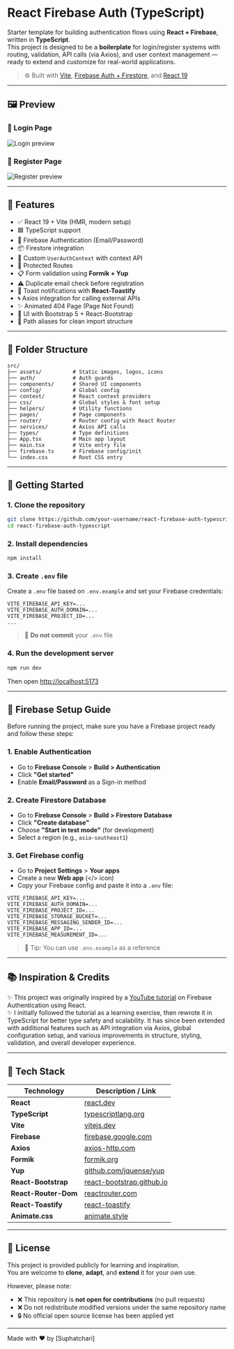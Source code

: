 # React Firebase Auth (TypeScript)

Starter template for building authentication flows using **React + Firebase**, written in **TypeScript**.  
This project is designed to be a **boilerplate** for login/register systems with routing, validation, API calls (via Axios), and user context management — ready to extend and customize for real-world applications.

> ⚙️ Built with [Vite](https://vitejs.dev), [Firebase Auth + Firestore](https://firebase.google.com/), and [React 19](https://react.dev/)

---

## 🖼️ Preview

### 🔐 Login Page
![Login preview](./public/preview/preview-login.png)

### 📝 Register Page
![Register preview](./public/preview/preview-register.png)

---

## 🔋 Features

- ✅ React 19 + Vite (HMR, modern setup)
- 🟦 TypeScript support
- 🔐 Firebase Authentication (Email/Password)
- 📦 Firestore integration
- 💾 Custom `UserAuthContext` with context API
- 📄 Protected Routes
- 📋 Form validation using **Formik + Yup**
- ⚠️ Duplicate email check before registration
- 📢 Toast notifications with **React-Toastify**
- 🌀 Axios integration for calling external APIs
- ✨ Animated 404 Page (Page Not Found)
- 🎨 UI with Bootstrap 5 + React-Bootstrap
- 📁 Path aliases for clean import structure

---

## 📁 Folder Structure

```
src/
├── assets/          # Static images, logos, icons
├── auth/            # Auth guards
├── components/      # Shared UI components
├── config/          # Global config
├── context/         # React context providers
├── css/             # Global styles & font setup
├── helpers/         # Utility functions
├── pages/           # Page components
├── router/          # Router config with React Router
├── services/        # Axios API calls
├── types/           # Type definitions
├── App.tsx          # Main app layout
├── main.tsx         # Vite entry file
├── firebase.ts      # Firebase config/init
└── index.css        # Root CSS entry
```

---

## 🚀 Getting Started

### 1. Clone the repository

```bash
git clone https://github.com/your-username/react-firebase-auth-typescript.git
cd react-firebase-auth-typescript
```

### 2. Install dependencies

```bash
npm install
```

### 3. Create `.env` file

Create a `.env` file based on `.env.example` and set your Firebase credentials:

```
VITE_FIREBASE_API_KEY=...
VITE_FIREBASE_AUTH_DOMAIN=...
VITE_FIREBASE_PROJECT_ID=...
...
```
> 🔐 **Do not commit** your `.env` file

### 4. Run the development server

```bash
npm run dev
```

Then open [http://localhost:5173](http://localhost:5173)

---

## 🔧 Firebase Setup Guide

Before running the project, make sure you have a Firebase project ready and follow these steps:

### 1. Enable Authentication
- Go to **Firebase Console** > **Build > Authentication**
- Click **"Get started"**
- Enable **Email/Password** as a Sign-in method

### 2. Create Firestore Database
- Go to **Firebase Console** > **Build > Firestore Database**
- Click **"Create database"**
- Choose **"Start in test mode"** (for development)
- Select a region (e.g., `asia-southeast1`)

### 3. Get Firebase config
- Go to **Project Settings** > **Your apps**
- Create a new **Web app** (</> icon)
- Copy your Firebase config and paste it into a `.env` file:

```env
VITE_FIREBASE_API_KEY=...
VITE_FIREBASE_AUTH_DOMAIN=...
VITE_FIREBASE_PROJECT_ID=...
VITE_FIREBASE_STORAGE_BUCKET=...
VITE_FIREBASE_MESSAGING_SENDER_ID=...
VITE_FIREBASE_APP_ID=...
VITE_FIREBASE_MEASUREMENT_ID=...
```

> 🧪 Tip: You can use `.env.example` as a reference

---

## 📚 Inspiration & Credits

✨ This project was originally inspired by a [YouTube tutorial](https://www.youtube.com/watch?v=x74LZmGmly8) on Firebase Authentication using React.  
✨ I initially followed the tutorial as a learning exercise, then rewrote it in TypeScript for better type safety and scalability. It has since been extended with additional features such as API integration via Axios, global configuration setup, and various improvements in structure, styling, validation, and overall developer experience.

---

## 🧱 Tech Stack

| Technology           | Description / Link |
|----------------------|--------------------|
| **React**            | [react.dev](https://react.dev/) |
| **TypeScript**       | [typescriptlang.org](https://www.typescriptlang.org/) |
| **Vite**             | [vitejs.dev](https://vitejs.dev/) |
| **Firebase**         | [firebase.google.com](https://firebase.google.com/) |
| **Axios**            | [axios-http.com](https://axios-http.com/) |
| **Formik**           | [formik.org](https://formik.org/) |
| **Yup**              | [github.com/jquense/yup](https://github.com/jquense/yup) |
| **React-Bootstrap**  | [react-bootstrap.github.io](https://react-bootstrap.github.io/) |
| **React-Router-Dom** | [reactrouter.com](https://reactrouter.com/) |
| **React-Toastify**   | [react-toastify](https://fkhadra.github.io/react-toastify/) |
| **Animate.css**      | [animate.style](https://animate.style/) |

---

## 📌 License

This project is provided publicly for learning and inspiration.  
You are welcome to **clone**, **adapt**, and **extend** it for your own use.

However, please note:
- ❌ This repository is **not open for contributions** (no pull requests)
- ❌ Do not redistribute modified versions under the same repository name
- 🔒 No official open source license has been applied yet

---

Made with ❤️ by [Suphatchari]